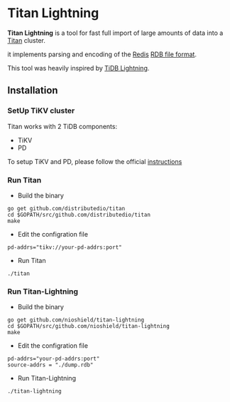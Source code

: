 # Titan Lightning
**Titan Lightning** is a tool for fast full import of large amounts of data into a [Titan](https://github.com/distributedio/titan) cluster.

it implements parsing and encoding of the [Redis](http://redis.io) [RDB file format](https://github.com/sripathikrishnan/redis-rdb-tools/blob/master/docs/RDB_File_Format.textile).

This tool was heavily inspired by [TiDB Lightning](https://github.com/pingcap/tidb-lightning).

## Installation

### SetUp TiKV cluster

Titan works with 2 TiDB components:

* TiKV
* PD

To setup TiKV and PD, please follow the official [instructions](https://pingcap.com/docs-cn/dev/how-to/deploy/orchestrated/ansible/)

### Run Titan

* Build the binary

```
go get github.com/distributedio/titan
cd $GOPATH/src/github.com/distributedio/titan
make
```

* Edit the configration file

```
pd-addrs="tikv://your-pd-addrs:port"
```

* Run Titan

```
./titan
```

### Run Titan-Lightning

* Build the binary

```
go get github.com/nioshield/titan-lightning
cd $GOPATH/src/github.com/nioshield/titan-lightning
make
```

* Edit the configration file

```
pd-addrs="your-pd-addrs:port"
source-addrs = "./dump.rdb"
```

* Run Titan-Lightning

```
./titan-lightning
```
